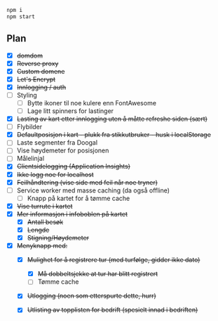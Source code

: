 ```Bash
npm i
npm start
```

## Plan

  - [x] ~~domdom~~
  - [x] ~~Reverse proxy~~
  - [x] ~~Custom domene~~
  - [x] ~~Let's Encrypt~~
  - [x] ~~Innlogging / auth~~
  - [ ] Styling
    - [ ] Bytte ikoner til noe kulere enn FontAwesome
    - [ ] Lage litt spinners for lastinger
  - [x] ~~Lasting av kart etter innlogging uten å måtte refreshe siden (sært)~~
  - [ ] Flybilder
  - [x] ~~Defaultposisjon i kart - plukk fra stikkutbruker - husk i localStorage~~
  - [ ] Laste segmenter fra Doogal
  - [ ] Vise høydemeter for posisjonen
  - [ ] Målelinjal
  - [x] ~~Clientsidelogging (Application Insights)~~
   - [x] ~~Ikke logg noe for localhost~~
   - [x] ~~Feilhåndtering (vise side med feil når noe tryner)~~
  - [ ] Service worker med masse caching (da også offline)
    - [ ] Knapp på kartet for å tømme cache
  - [x] ~~Vise turrute i kartet~~
  - [x] ~~Mer informasjon i infoboblen på kartet~~
    - [x] ~~Antall besøk~~
    - [x] ~~Lengde~~
    - [x] ~~Stigning/Høydemeter~~
  - [x] ~~Menyknapp med:~~
    - [x] ~~Mulighet for å registrere tur (med turfølge, gidder ikke dato)~~
      - [x] ~~Må dobbeltsjekke at tur har blitt registrert~~
      - [ ] Tømme cache
    - [x] ~~Utlogging (noen som etterspurte dette, hurr)~~
    - [x] ~~Utlisting av topplisten for bedrift (spesielt innad i bedriften)~~


